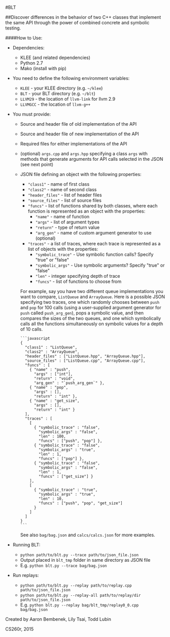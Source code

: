#BLT

##Discover differences in the behavior of two C++ classes that implement the same API through the power of combined concrete and symbolic testing.

####How to Use:
- Dependencies:
  - KLEE (and related dependencies)
  - Python 2.7
  - Mako (install with pip)
- You need to define the following environment variables:
  - `KLEE` - your KLEE directory (e.g. `~/klee`)
  - `BLT` - your BLT directory (e.g. `~/blt`)
  - `LLVM29` - the location of `llvm-link` for llvm 2.9
  - `LLVMGCC` - the location of `llvm-g++`
- You must provide:
  - Source and header file of old implementation of the API
  - Source and header file of new implementation of the API 
  - Required files for either implementations of the API 
  - (optional) `args.cpp` and `args.hpp` specifying a class `args` with methods that generate arguments for API calls selected in the JSON (see next point) 
  - JSON file defining an object with the following properties:
      - `"class1"` - name of first class 
      - `"class2"` - name of second class
      - `"header_files"` - list of header files
      - `"source_files"` - list of source files
      - `"funcs"` - list of functions shared by both classes, where each function is represented as an object with the properties:
        - `"name"` - name of function
        - `"args"` - list of argument types
        - `"return"` - type of return value
        - `"arg_gen"` - name of custom argument generator to use (optional)
      - `"traces"` - a list of traces, where each trace is represented as a list of objects with the properties:
        - `"symbolic_trace"` - Use symbolic function calls? Specify "true" or "false"
        - `"symbolic_args"` - Use symbolic arguments? Specify "true" or "false"
        - `"len"` - integer specifying depth of trace
        - `"funcs"` - list of functions to choose from

      For example, say you have two different queue implementations you want
      to compare, `ListQueue` and `ArrayQueue`. Here is a possible JSON specifying two
      traces, one which randomly chooses between `push` and `pop` for 100 calls (using
      a user-supplied argument generator for `push` called `push_arg_gen`),
      pops a symbolic value, and then compares the sizes of the two queues, and one
      which symbolically calls all the functions simultaneously on symbolic values
      for a depth of 10 calls. 

        ```javascript
        {
          "class1" : "ListQueue",
          "class2" : "ArrayQueue",
          "header_files" : ["ListQueue.hpp", "ArrayQueue.hpp"],
          "source_files" : ["ListQueue.cpp", "ArrayQueue.cpp"],
          "funcs" : [
            { "name" : "push",
              "args" : ["int"],
              "return" : "void",
              "arg_gen" : "`push_arg_gen`" },
            { "name" : "pop",
              "args" : [],
              "return" : "int" },
            { "name" : "get_size",
              "args" : [],
              "return" : "int" }
          ],
          "traces" : [
            [
              { "symbolic_trace" : "false",
                "symbolic_args" : "false",
                "len" : 100,
                "funcs" : ["push", "pop"] },
              { "symbolic_trace" : "false",
                "symbolic_args" : "true",
                "len" : 1,
                "funcs" : ["pop"] },
              { "symbolic_trace" : "false",
                "symbolic_args" : "false",
                "len" : 1,
                "funcs" : ["get_size"] }
            ],
            [
              { "symbolic_trace" : "true",
                "symbolic_args" : "true",
                "len" : 10,
                "funcs" : ["push", "pop", "get_size"]
              }
            ]
          ]
        }
        ```
        
      See also `bag/bag.json` and `calcs/calcs.json` for more examples.

- Running BLT:
    - `python path/to/blt.py --trace path/to/json_file.json`
    - Output placed in `blt_tmp` folder in same directory as JSON file
    - E.g. `python blt.py --trace bag/bag.json`

- Run replays:
    - `python path/to/blt.py --replay path/to/replay.cpp path/to/json_file.json`
    - `python path/to/blt.py --replay-all path/to/replay/dir path/to/json_file.json`
    - E.g. `python blt.py --replay bag/blt_tmp/replay0_0.cpp bag/bag.json`

Created by Aaron Bembenek, Lily Tsai, Todd Lubin

CS260r, 2015
